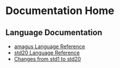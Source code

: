 # Documentation Home

## Language Documentation

- [amagus Language Reference](amagus.md)
- [std20 Language Reference](std20.md)
- [Changes from std1 to std20](std1to20.md)